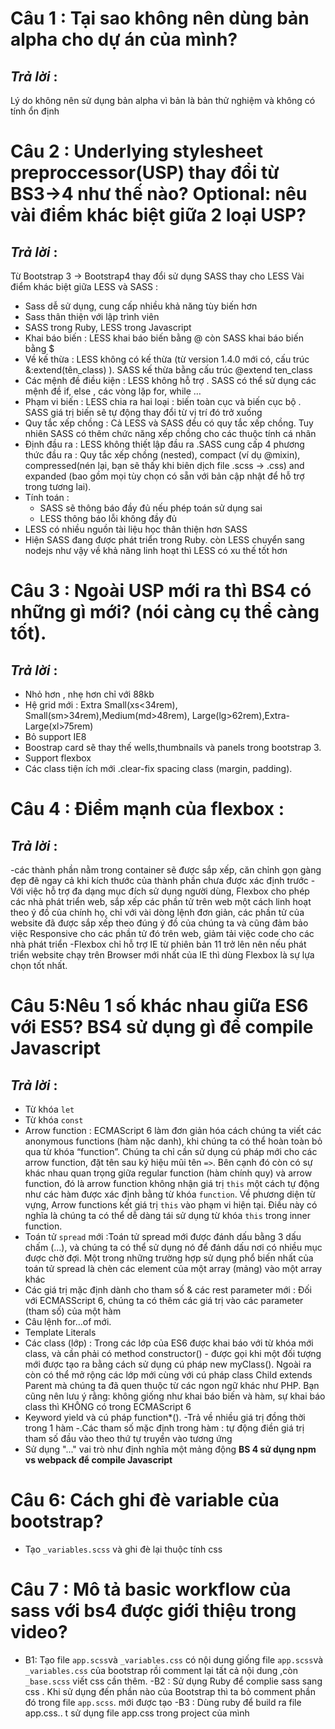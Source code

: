 # Câu 1 : Tại sao không nên dùng bản alpha cho dự án của mình?
## *Trả lời* : 
Lý do không nên sử dụng bản alpha vì bản là bản thử nghiệm và không có tính ổn định
# Câu 2 : Underlying stylesheet preproccessor(USP) thay đổi từ BS3->4 như thế nào? Optional: nêu vài điểm khác biệt giữa 2 loại USP?
## *Trả lời* :
Từ Bootstrap 3 -> Bootstrap4 thay đổi sử dụng SASS thay cho LESS 
Vài điểm khác biệt giữa LESS và SASS :
- Sass dễ sử dụng, cung cấp nhiều khả năng tùy biến hơn
- Sass thân thiện với lập trình viên 
- SASS trong Ruby, LESS trong Javascript
- Khai báo biến : LESS khai báo biến bằng @ còn SASS khai báo biến bằng $
- Về kế thừa : LESS không có kế thừa (từ version 1.4.0 mới có, cấu trúc &:extend(tên_class) ). SASS kế thừa bằng cấu trúc @extend ten_class
- Các mệnh đề điều kiện : LESS không hỗ trợ . SASS có thể sử dụng các mệnh đề if, else , các vòng lặp for, while …
- Phạm vi biến : LESS chia ra hai loại : biến toàn cục và biến cục bộ . SASS giá trị biến sẽ tự động thay đổi từ vị trí đó trở xuống
- Quy tắc xếp chồng : Cả LESS và SASS đều có quy tắc xếp chồng. Tuy nhiên SASS có thêm chức năng xếp chồng cho các thuộc tính cá nhân 
- Định đầu ra : LESS không thiết lập đầu ra .SASS cung cấp 4 phương thức đầu ra : Quy tắc xếp chồng (nested),  compact (ví dụ @mixin), compressed(nén lại, bạn sẽ thấy khi biên dịch file .scss -> .css) and expanded (bao gồm mọi tùy chọn có sẵn với bản cập nhật để hỗ trợ trong tương lai).
- Tính toán : 
  - SASS sẽ thông báo đầy đủ nếu phép toán sử dụng sai 
  - LESS thông báo lỗi không đầy đủ 
- LESS có nhiều nguồn tài liệu học thân thiện hơn SASS
- Hiện SASS đang được phát triển trong Ruby. còn LESS chuyển sang nodejs như vậy về khả năng linh hoạt thì LESS có xu thế tốt hơn
# Câu 3 : Ngoài USP mới ra thì BS4 có những gì mới? (nói càng cụ thể càng tốt).
## *Trả lời* :
- Nhỏ hơn , nhẹ hơn chỉ với 88kb
- Hệ grid mới : Extra Small(xs<34rem), Small(sm>34rem),Medium(md>48rem), Large(lg>62rem),Extra-Large(xl>75rem)
- Bỏ support IE8
- Boostrap card sẽ thay thế wells,thumbnails và panels trong bootstrap 3.
- Support flexbox
-  Các class tiện ích mới .clear-fix spacing class (margin, padding).
# Câu 4 : Điểm mạnh của flexbox : 
## *Trả lời* : 
-các thành phần nằm trong container sẽ được sắp xếp, căn chỉnh gọn gàng đẹp đẽ ngay cả khi kích thước của thành phần chưa được xác định trước
-Với việc hỗ trợ đa dạng mục đích sử dụng người dùng, Flexbox cho phép các nhà phát triển web, sắp xếp các phần tử trên web một cách linh hoạt theo ý đồ của chính họ, chỉ với vài dòng lệnh đơn giản, các phần tử của website đã được sắp xếp theo đúng ý đồ của chúng ta và cũng đảm bảo việc Responsive cho các phần tử đó trên web, giảm tải việc code cho các nhà phát triển
-Flexbox chỉ hỗ trợ IE từ phiên bản 11 trở lên nên nếu phát triển website chạy trên Browser mới nhất của IE thì dùng Flexbox là sự lựa chọn tốt nhất.
# Câu 5:Nêu 1 số khác nhau giữa ES6 với ES5? BS4 sử dụng gì để compile Javascript
## *Trả lời* : 
- Từ khóa `let`
- Từ khóa `const`
-  Arrow function : ECMAScript 6 làm đơn giản hóa cách chúng ta viết các anonymous functions (hàm nặc danh), khi chúng ta có thể hoàn toàn bỏ qua từ khóa “function”. Chúng ta chỉ cần sử dụng cú pháp mới cho các arrow function, đặt tên sau ký hiệu mũi tên `=>`. Bên cạnh đó còn có sự khác nhau quan trọng giữa regular function (hàm chính quy) và arrow function, đó là arrow function không nhận giá trị `this` một cách tự động như các hàm được xác định bằng từ khóa `function`. Về phương diện từ vựng, Arrow functions kết giá trị `this` vào phạm vi hiện tại. Điều này có nghĩa là chúng ta có thể dễ dàng tái sử dụng từ khóa `this` trong inner function.
- Toán tử `spread` mới :Toán tử spread mới được đánh dấu bằng 3 dấu chấm (…), và chúng ta có thể sử dụng nó để đánh dấu nơi có nhiều mục được chờ đợi. Một trong những trường hợp sử dụng phổ biến nhất của toán tử spread là chèn các element của một array (mảng) vào một array khác
- Các giá trị mặc định dành cho tham số & các rest parameter mới : Đối với ECMASScript 6, chúng ta có thêm các giá trị vào các parameter (tham số) của một hàm
- Câu lệnh for…of mới.
- Template Literals
- Các class (lớp) : Trong các lớp của ES6 được khai báo với từ khóa mới class, và cần phải có method constructor() - được gọi khi một đối tượng mới được tạo ra bằng cách sử dụng cú pháp new myClass(). Ngoài ra còn có thể mở rộng các lớp mới cùng với cú pháp class Child extends Parent mà chúng ta đã quen thuộc từ các ngon ngữ khác như PHP. Bạn cũng nên lưu ý rằng: không giống như khai báo biến và hàm, sự khai báo class thì KHÔNG có trong ECMAScript 6
- Keyword yield và cú pháp function*().
-Trả về nhiều giá trị đồng thời trong 1 hàm
-.Các tham số mặc định trong hàm : tự động điền giá trị tham số đầu vào theo thứ tự truyền vào tương ứng
- Sử dụng "..." vai trò như định nghĩa một mảng động
**BS 4 sử dụng npm vs webpack để compile Javascript**
# Câu 6: Cách ghi đè variable của bootstrap?
- Tạo `_variables.scss` và ghi đè lại thuộc tính css
# Câu 7 : Mô tả  basic workflow của sass với bs4 được giới thiệu trong video?
- B1: Tạo file `app.scss`và `_variables.css` có nội dung giống file `app.scss`và `_variables.css` của bootstrap rồi comment lại tất cả nội dung ,còn `_base.scss` viết css cần thêm.
-B2 : Sử dụng Ruby để complie sass sang css . Khi sử dụng đến phần nào của Bootstrap thì ta bỏ comment phần đó trong file `app.scss`. mới được tạo
-B3 : Dùng ruby để build ra file app.css.. t sử dụng file app.css trong project của mình
